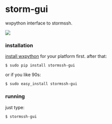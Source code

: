 storm-gui
=========

wxpython interface to stormssh.

<img src="http://i.imgur.com/ROSsCRo.png">

### installation ###

<a href="http://www.wxpython.org/download.php#stable">install wxpython</a> for your platform first. after that:

```
$ sudo pip install stormssh-gui
```
or if you like 90s:

```
$ sudo easy_install stormssh-gui
```


### running ###

just type:

```
$ stormssh-gui
```
